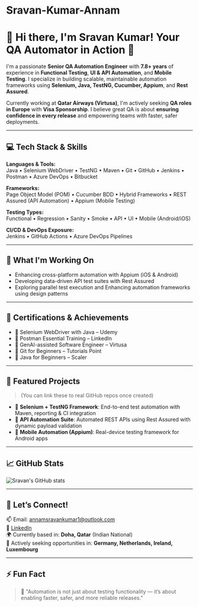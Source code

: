 # Sravan-Kumar-Annam
# 👋 Hi there, I'm Sravan Kumar! Your QA Automator in Action 🚀

I'm a passionate **Senior QA Automation Engineer** with **7.8+ years** of experience in **Functional Testing**, **UI & API Automation**, and **Mobile Testing**. I specialize in building scalable, maintainable automation frameworks using **Selenium, Java, TestNG, Cucumber, Appium**, and **Rest Assured**.

Currently working at **Qatar Airways (Virtusa)**, I'm actively seeking **QA roles in Europe** with **Visa Sponsorship**. I believe great QA is about **ensuring confidence in every release** and empowering teams with faster, safer deployments.

---

## 💻 Tech Stack & Skills

**Languages & Tools:**  
Java • Selenium WebDriver • TestNG • Maven • Git • GitHub • Jenkins • Postman • Azure DevOps • Bitbucket

**Frameworks:**  
Page Object Model (POM) • Cucumber BDD • Hybrid Frameworks • REST Assured (API Automation) • Appium (Mobile Testing)

**Testing Types:**  
Functional • Regression • Sanity • Smoke • API • UI • Mobile (Android/iOS)

**CI/CD & DevOps Exposure:**  
Jenkins • GitHub Actions • Azure DevOps Pipelines

---

## 🔭 What I'm Working On
- Enhancing cross-platform automation with Appium (iOS & Android)
- Developing data-driven API test suites with Rest Assured
- Exploring parallel test execution and Enhancing automation frameworks using design patterns

---

## 🧠 Certifications & Achievements
- 🏅 Selenium WebDriver with Java – Udemy
- 🏅 Postman Essential Training – LinkedIn
- 🏅 GenAI-assisted Software Engineer – Virtusa
- 🏅 Git for Beginners – Tutorials Point
- 🏅 Java for Beginners – Scaler

---

## 🧪 Featured Projects
> (You can link these to real GitHub repos once created)

- 🔧 **Selenium + TestNG Framework**: End-to-end test automation with Maven, reporting & CI integration  
- 🧪 **API Automation Suite**: Automated REST APIs using Rest Assured with dynamic payload validation  
- 📱 **Mobile Automation (Appium)**: Real-device testing framework for Android apps

---

## 📈 GitHub Stats

![Sravan's GitHub stats](https://github-readme-stats.vercel.app/api?username=sravanannam&show_icons=true&theme=default)

---

## 🤝 Let’s Connect!

📫 Email: annamsravankumar1@outlook.com  
💼 [LinkedIn](https://www.linkedin.com/in/annam-sravan-kumar-25b354142/)  
🌍 Currently based in: **Doha, Qatar** (Indian National)  
🎯 Actively seeking opportunities in: **Germany, Netherlands, Ireland, Luxembourg**

---

## ⚡ Fun Fact

> 🧪 "Automation is not just about testing functionality — it’s about enabling faster, safer, and more reliable releases."

